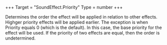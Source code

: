 +++
Target = "SoundEffect.Priority"
Type = number
+++

Determines the order the effect will be applied in relation to other effects. Highger priority effects will be applied earlier. The exception is when Priority equals 0 (which is the default). In this case, the base priority for the effect will be used. If the priority of two effects are equal, then the order is undetermined.